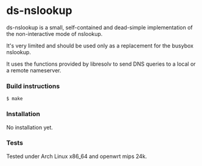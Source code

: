 # ds-nslookup

ds-nslookup is a small, self-contained and dead-simple implementation of the non-interactive mode of nslookup.

It's very limited and should be used only as a replacement for the busybox nslookup.

It uses the functions provided by libresolv to send DNS queries to a local or a remote nameserver.

### Build instructions
```
$ make
```

### Installation

No installation yet.

### Tests

Tested under Arch Linux x86_64 and openwrt mips 24k.